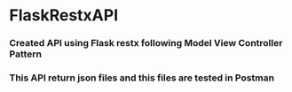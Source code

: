 # FlaskRestxAPI

### Created API using Flask restx following Model View Controller Pattern
### This API return json files and this files are tested in Postman
